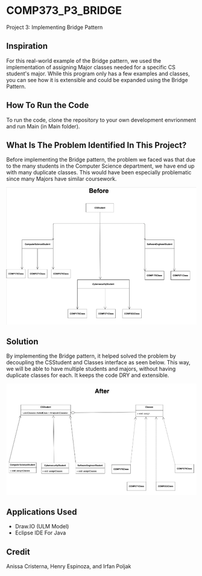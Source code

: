 # COMP373_P3_BRIDGE

Project 3: Implementing Bridge Pattern

## Inspiration 

For this real-world example of the Bridge pattern, we used the implementation of assigning Major classes needed for a specific CS student's major. While this program only has a few examples and classes, you can see how it is extensible and could be expanded using the Bridge Pattern.

## How To Run the Code

To run the code, clone the repository to your own development envrionment and run Main (in Main folder).

## What Is The Problem Identified In This Project? 

Before implementing the Bridge pattern, the problem we faced was that due to the many students in the Computer Science department, we have end up with many duplicate classes. This would have been especially problematic since many Majors have similar coursework.

![](UML%20Diagram/Before.png)

## Solution

By implementing the Bridge pattern, it helped solved the problem by decoupling the CSStudent and Classes interface as seen below. This way, we will be able to have multiple students and majors, without having duplicate classes for each. It keeps the code DRY and extensible. 

![](UML%20Diagram/After.png)

## Applications Used 

* Draw.IO (ULM Model)
* Eclipse IDE For Java 

## Credit 

Anissa Cristerna,
Henry Espinoza, and
Irfan Poljak

